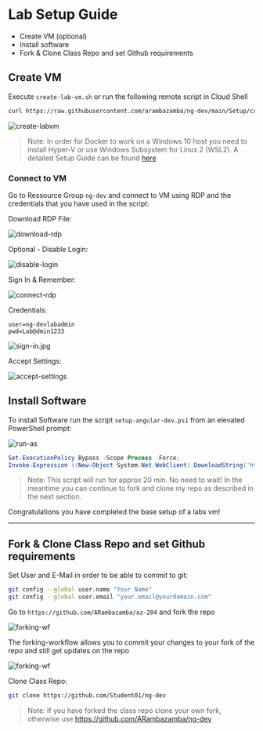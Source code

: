 # Lab Setup Guide

- Create VM (optional)
- Install software
- Fork & Clone Class Repo and set Github requirements

## Create VM

Execute `create-lab-vm.sh` or run the following remote script in Cloud Shell

```bash
curl https://raw.githubusercontent.com/arambazamba/ng-dev/main/Setup/create-lab-vm.sh | bash
```

![create-labvm](_images/create-lab-vm.jpg)

> Note: In order for Docker to work on a Windows 10 host you need to install Hyper-V or use Windows Subsystem for Linux 2 (WSL2). A detailed Setup Guide can be found [here](https://github.com/ARambazamba/ClassSetup)

### Connect to VM

Go to Ressource Group `ng-dev` and connect to VM using RDP and the credentials that you have used in the script:

Download RDP File:

![download-rdp](_images/download-rdp.jpg)

Optional - Disable Login:

![disable-login](_images/disable-login.jpg)

Sign In & Remember:

![connect-rdp](_images/trust-vm.jpg)

Credentials:

```
user=ng-devlabadmin
pwd=Lab@dmin1233
```

![sign-in.jpg](_images/sign-in.jpg)

Accept Settings:

![accept-settings](_images/accept-settings.jpg)

## Install Software

To install Software run the script `setup-angular-dev.ps1` from an elevated PowerShell prompt:

![run-as](_images/run-as.jpg)

```powershell
Set-ExecutionPolicy Bypass -Scope Process -Force;
Invoke-Expression ((New-Object System.Net.WebClient).DownloadString('https://raw.githubusercontent.com/arambazamba/ng-dev/main/Setup/setup-angular-dev.ps1'))
```

> Note: This script will run for approx 20 min. No need to wait! In the meantime you can continue to fork and clone my repo as described in the next section.

Congratulations you have completed the base setup of a labs vm!

---

## Fork & Clone Class Repo and set Github requirements

Set User and E-Mail in order to be able to commit to git:

```bash
git config --global user.name "Your Name"
git config --global user.email "your.email@yourdomain.com"
```

Go to `https://github.com/ARambazamba/az-204` and fork the repo

![forking-wf](_images/fork.jpg)

The forking-workflow allows you to commit your changes to your fork of the repo and still get updates on the repo

![forking-wf](_images/forking-workflow.jpg)

Clone Class Repo:

```bash
git clone https://github.com/Student01/ng-dev
```

> Note: If you have forked the class repo clone your own fork, otherwise use https://github.com/ARambazamba/ng-dev
